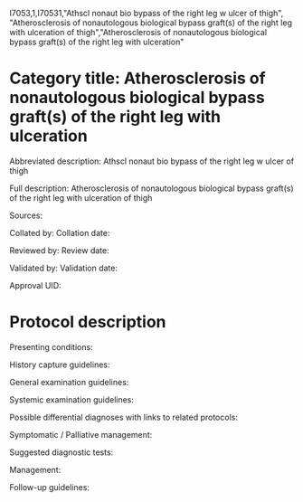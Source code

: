 I7053,1,I70531,"Athscl nonaut bio bypass of the right leg w ulcer of thigh", "Atherosclerosis of nonautologous biological bypass graft(s) of the right leg with ulceration of thigh","Atherosclerosis of nonautologous biological bypass graft(s) of the right leg with ulceration"
# Category title: Atherosclerosis of nonautologous biological bypass graft(s) of the right leg with ulceration

Abbreviated description: Athscl nonaut bio bypass of the right leg w ulcer of thigh

Full description: Atherosclerosis of nonautologous biological bypass graft(s) of the right leg with ulceration of thigh

Sources:

Collated by:
Collation date:

Reviewed by:
Review date:

Validated by:
Validation date:

Approval UID:

# Protocol description

Presenting conditions:

History capture guidelines:

General examination guidelines:

Systemic examination guidelines:

Possible differential diagnoses with links to related protocols:

Symptomatic / Palliative management:

Suggested diagnostic tests:

Management:

Follow-up guidelines:
